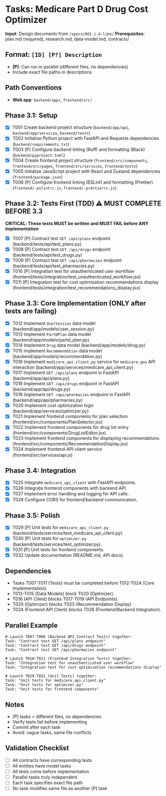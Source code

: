 # Tasks: Medicare Part D Drug Cost Optimizer

**Input**: Design documents from `/specs/001-i-d-like/`
**Prerequisites**: plan.md (required), research.md, data-model.md, contracts/

## Format: `[ID] [P?] Description`

- **[P]**: Can run in parallel (different files, no dependencies)
- Include exact file paths in descriptions

## Path Conventions

- **Web app**: `backend/app/`, `frontend/src/`

## Phase 3.1: Setup

- [X] T001 Create backend project structure (`backend/app/api`, `backend/app/services`, `backend/tests`)
- [X] T002 Initialize Python project with FastAPI and Requests dependencies (`backend/requirements.txt`)
- [X] T003 [P] Configure backend linting (Ruff) and formatting (Black) (`backend/pyproject.toml`)
- [X] T004 Create frontend project structure (`frontend/src/components`, `frontend/src/pages`, `frontend/src/services`, `frontend/tests`)
- [X] T005 Initialize JavaScript project with React and Zustand dependencies (`frontend/package.json`)
- [X] T006 [P] Configure frontend linting (ESLint) and formatting (Prettier) (`frontend/.eslintrc.js`, `frontend/.prettierrc.js`)

## Phase 3.2: Tests First (TDD) ⚠️ MUST COMPLETE BEFORE 3.3

**CRITICAL: These tests MUST be written and MUST FAIL before ANY implementation**

- [X] T007 [P] Contract test `GET /api/plans` endpoint (backend/tests/api/test_plans.py)
- [X] T008 [P] Contract test `GET /api/drugs` endpoint (backend/tests/api/test_drugs.py)
- [X] T009 [P] Contract test `GET /api/pharmacies` endpoint (backend/tests/api/test_pharmacies.py)
- [X] T010 [P] Integration test for unauthenticated user workflow (frontend/tests/integration/test_unauthenticated_workflow.jsx)
- [X] T011 [P] Integration test for cost optimization recommendations display (frontend/tests/integration/test_recommendations_display.jsx)

## Phase 3.3: Core Implementation (ONLY after tests are failing)

- [X] T012 Implement `UserSession` data model (backend/app/models/user_session.py)
- [X] T013 Implement `PartDPlan` data model (backend/app/models/partd_plan.py)
- [X] T014 Implement `Drug` data model (backend/app/models/drug.py)
- [X] T015 Implement `Recommendation` data model (backend/app/models/recommendation.py)
- [X] T016 Implement `medicare_api_client.py` service for `medicare.gov` API interaction (backend/app/services/medicare_api_client.py)
- [X] T017 Implement `GET /api/plans` endpoint in FastAPI (backend/app/api/plans.py)
- [X] T018 Implement `GET /api/drugs` endpoint in FastAPI (backend/app/api/drugs.py)
- [X] T019 Implement `GET /api/pharmacies` endpoint in FastAPI (backend/app/api/pharmacies.py)
- [X] T020 Implement cost optimization logic (backend/app/services/optimizer.py)
- [X] T021 Implement frontend components for plan selection (frontend/src/components/PlanSelector.jsx)
- [X] T022 Implement frontend components for drug list entry (frontend/src/components/DrugListEditor.jsx)
- [X] T023 Implement frontend components for displaying recommendations (frontend/src/components/RecommendationDisplay.jsx)
- [X] T024 Implement frontend API client service (frontend/src/services/api.js)

## Phase 3.4: Integration

- [X] T025 Integrate `medicare_api_client` with FastAPI endpoints.
- [X] T026 Integrate frontend components with backend API.
- [X] T027 Implement error handling and logging for API calls.
- [X] T028 Configure CORS for frontend/backend communication.

## Phase 3.5: Polish

- [X] T029 [P] Unit tests for `medicare_api_client.py` (backend/tests/services/test_medicare_api_client.py).
- [X] T030 [P] Unit tests for `optimizer.py` (backend/tests/services/test_optimizer.py).
- [X] T031 [P] Unit tests for frontend components.
- [X] T032 Update documentation (README.md, API docs).

## Dependencies

- Tasks T007-T011 (Tests) must be completed before T012-T024 (Core Implementation).
- T012-T015 (Data Models) block T020 (Optimizer).
- T016 (API Client) blocks T017-T019 (API Endpoints).
- T020 (Optimizer) blocks T023 (Recommendation Display).
- T024 (Frontend API Client) blocks T026 (Frontend/Backend Integration).

## Parallel Example

```
# Launch T007-T009 (Backend API Contract Tests) together:
Task: "Contract test GET /api/plans endpoint"
Task: "Contract test GET /api/drugs endpoint"
Task: "Contract test GET /api/pharmacies endpoint"

# Launch T010-T011 (Frontend Integration Tests) together:
Task: "Integration test for unauthenticated user workflow"
Task: "Integration test for cost optimization recommendations display"

# Launch T029-T031 (Unit Tests) together:
Task: "Unit tests for medicare_api_client.py"
Task: "Unit tests for optimizer.py"
Task: "Unit tests for frontend components"
```

## Notes

- [P] tasks = different files, no dependencies
- Verify tests fail before implementing
- Commit after each task
- Avoid: vague tasks, same file conflicts

## Validation Checklist

- [ ] All contracts have corresponding tests
- [ ] All entities have model tasks
- [ ] All tests come before implementation
- [ ] Parallel tasks truly independent
- [ ] Each task specifies exact file path
- [ ] No task modifies same file as another [P] task
